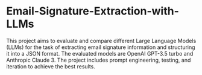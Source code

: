 # Email-Signature-Extraction-with-LLMs
This project aims to evaluate and compare different Large Language Models (LLMs) for the task of extracting email signature information and structuring it into a JSON format. The evaluated models are OpenAI GPT-3.5 turbo and Anthropic Claude 3. The project includes prompt engineering, testing, and iteration to achieve the best results.
